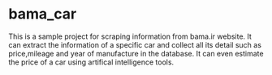 # bama_car

This is a sample project for scraping information from bama.ir website.
It can extract the information of a specific car and collect all its detail such as price,mileage and year of manufacture in the database.
It can even estimate the price of a car using artifical intelligence tools.
